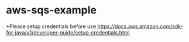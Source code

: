 # aws-sqs-example
*Please setup credentials before use
https://docs.aws.amazon.com/sdk-for-java/v1/developer-guide/setup-credentials.html